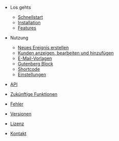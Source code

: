 - Los gehts

    - [Schnellstart](quickstart.md)
    - [Installation](installation.md)
    - [Features](features.md)

- Nutzung

    - [Neues Ereignis erstellen](events.md)
    - [Kunden anzeigen, bearbeiten und hinzufügen](subscribers.md)
    - [E-Mail-Vorlagen](emails.md)
    - [Gutenberg Block](block.md)
    - [Shortcode](shortcode.md)
    - [Einstellungen](settings.md)

- [API](api/README.md)
- [Zukünftige Funktionen](future.md)
- [Fehler](bugs.md)
- [Versionen](changelog.md)
- [Lizenz](license.md)
- [Kontakt](contact.md)